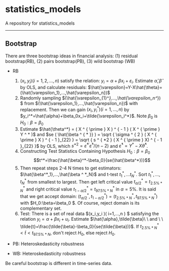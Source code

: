 # statistics_models
A repository for statistics_models

---

## Bootstrap
There are three bootstrap ideas in financial analysis:
(1) residual bootstrap(RB),
(2) pairs bootstrap(PB),
(3) wild bootstrap (WB)

+ RB
  1. $(x_i,y_i)(i=1,2,...,n)$    satisfy the relation: $y_i=\alpha+\beta x_i+\varepsilon_i$. Estimate $\hat{\alpha},\hat{\beta}$ by OLS, and calculate residuals: $\hat{\varepsilon}=Y-X\hat{\theta}=(\hat{\varepsilon_1},...,\hat{\varepsilon_n})$
  2. Randomly sampling $(\hat{\varepsilon_{1}^*},...,\hat{\varepsilon_n^*}) $ from $(\hat{\varepsilon_1},...,\hat{\varepsilon_n})$ with replacement. Then we can gain $(x_i,y_i^*)(i=1,...,n)$ by $y_i^*=\hat{\alpha}+\beta_0x_i+\tilde{\varepsilon_i^*}$. Note $\beta_0$ is $H_0:\beta=\beta_0$
  3. Estimate $\hat{\theta^*}  = ( X ^ { \prime } X ) ^ { - 1 } ( X ^ { \prime } Y ^ * )$ and $se ( \hat{\beta ^ { * }} ) = \sqrt { \sigma ^ { 2 } ( X ^ { \prime } X  ) ^ { - 1 }_{22} } = \sqrt { s ^ { *2 } ( X ^ { \prime } X) ^ { - 1 }_{22} }$ by OLS, which $s ^ { * 2 } = \hat{\varepsilon} ^ { * \prime } \hat{\varepsilon} ^ { * } / ( n - 2 )$ and $\hat{\varepsilon} ^ { * } = Y ^ { * } - X \hat{\theta} ^ { * }$.
  4. Constructing Test Statistics Containing Hypothesis $H_0:\beta=\beta_0$ $$t^*=\frac{\hat{\beta}^*-\beta_0}{se(\hat{\beta^*})}$$
  5. Then repeat steps 2-4 N times to get estimators: $\hat{\beta^*_1},...,\hat{\beta ^ *_N}$ and t-test $t^*_1,...t^*_N$. Sort $t^*_1,...,t^*_N$ from smallest to largest. Then get left critical value $t^*_{\alpha/2}=t^*_{2.5\%*N}$ and right critical value $t^*_{1-\alpha/2}=t^*_{97.5\%*N}$ in $\alpha=5\%$. It is said that we get accept domain: $(t^*_{\alpha /2},t^*_{1-\alpha /2})=(t^*_{2.5 \% *N},t^*_{97.5 \% *N})$ with $H_0:\beta=\beta_0 $. Of course, reject domain is its complementary set.
  6. Test: There is a set of real data $(x_i,y_i )( i=1,...,n ) $ satisfying the relation $y_i=\alpha+\beta x_i+u_i$. Estimate $\hat{\alpha},\tilde{\beta}\ \ and \ \ \tilde{t}=\frac{\tilde{\beta}-\beta_0}{se(\tilde{\beta})}$. If $t _ { 2.5\%*N } ^ { * } \lt \tilde{t} \lt t _ { 97.5\%* N }$, don't reject $H_0$, else reject $H_0$.

+ PB: Heteroskedasticity robustness
  
+ WB: Heteroskedasticity robustness

Be careful bootstrap is different in time-series data.
